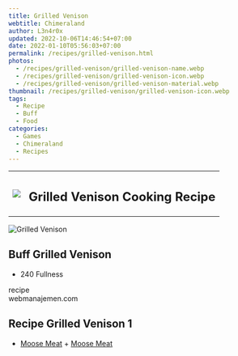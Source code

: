```yaml
---
title: Grilled Venison
webtitle: Chimeraland
author: L3n4r0x
updated: 2022-10-06T14:46:54+07:00
date: 2022-01-10T05:56:03+07:00
permalink: /recipes/grilled-venison.html
photos:
  - /recipes/grilled-venison/grilled-venison-name.webp
  - /recipes/grilled-venison/grilled-venison-icon.webp
  - /recipes/grilled-venison/grilled-venison-material.webp
thumbnail: /recipes/grilled-venison/grilled-venison-icon.webp
tags:
  - Recipe
  - Buff
  - Food
categories:
  - Games
  - Chimeraland
  - Recipes
---
```


<section id="bootstrap-wrapper"><link rel="stylesheet" href="https://cdn.statically.io/gh/dimaslanjaka/Web-Manajemen/40ac3225/css/bootstrap-4.5-wrapper.css"/><div class="row mb-2"><div class="col-md-12 mb-2"><table class="table" id="post-info"><tbody><tr><td><img class="d-inline-block me-2" src="/chimeraland/recipes/grilled-venison/grilled-venison-icon.webp" width="auto" height="auto"/></td><td><h1 class="fs-5">Grilled Venison Cooking Recipe</h1></td></tr></tbody></table></div></div><div class="card mb-2"><div class="row g-0"><div class="col-sm-4 position-relative mb-2"><img src="/chimeraland/recipes/grilled-venison/grilled-venison-material.webp" class="card-img fit-cover w-100 h-100" alt="Grilled Venison" data-fancybox="true"/></div><div class="col-sm-8 mb-2"><div class="card-body"><h2 class="card-title fs-5">Buff Grilled Venison</h2><div class="card-text"><ul><li>240 Fullness</li></ul></div><span class="badge rounded-pill bg-dark">recipe</span></div><div class="card-footer text-end text-muted">webmanajemen.com</div></div></div></div><div class="row mb-2"><div class="col-12 col-lg-6 recipe-item mb-2"><div class="card"><div class="card-body"><h2 class="card-title fs-5">Recipe Grilled Venison 1</h2><div class="card-text"><ul><li><a class="text-decoration-none" href="/chimeraland/materials/moose-meat.html">Moose Meat</a><span> + </span><a class="text-decoration-none" href="/chimeraland/materials/moose-meat.html">Moose Meat</a></li></ul></div></div></div></div></div></section>